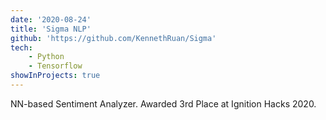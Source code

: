 ```yaml
---
date: '2020-08-24'
title: 'Sigma NLP'
github: 'https://github.com/KennethRuan/Sigma'
tech:
    - Python
    - Tensorflow
showInProjects: true
---
```

NN-based Sentiment Analyzer. Awarded 3rd Place at Ignition Hacks 2020.